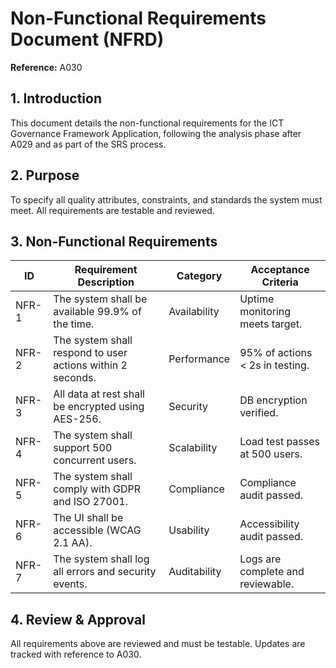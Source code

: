 # Non-Functional Requirements Document (NFRD)

**Reference:** A030

## 1. Introduction
This document details the non-functional requirements for the ICT Governance Framework Application, following the analysis phase after A029 and as part of the SRS process.

## 2. Purpose
To specify all quality attributes, constraints, and standards the system must meet. All requirements are testable and reviewed.

## 3. Non-Functional Requirements

| ID    | Requirement Description                                      | Category      | Acceptance Criteria                  |
|-------|-------------------------------------------------------------|---------------|--------------------------------------|
| NFR-1 | The system shall be available 99.9% of the time.            | Availability  | Uptime monitoring meets target.      |
| NFR-2 | The system shall respond to user actions within 2 seconds.  | Performance   | 95% of actions < 2s in testing.      |
| NFR-3 | All data at rest shall be encrypted using AES-256.          | Security      | DB encryption verified.              |
| NFR-4 | The system shall support 500 concurrent users.              | Scalability   | Load test passes at 500 users.       |
| NFR-5 | The system shall comply with GDPR and ISO 27001.            | Compliance    | Compliance audit passed.             |
| NFR-6 | The UI shall be accessible (WCAG 2.1 AA).                   | Usability     | Accessibility audit passed.          |
| NFR-7 | The system shall log all errors and security events.        | Auditability  | Logs are complete and reviewable.    |

## 4. Review & Approval
All requirements above are reviewed and must be testable. Updates are tracked with reference to A030.
